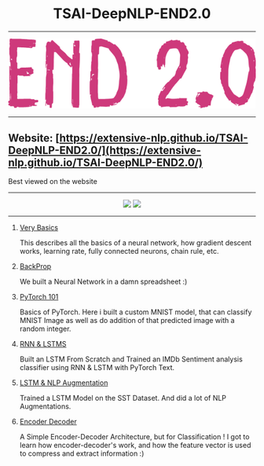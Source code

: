 <h1 align="center">TSAI-DeepNLP-END2.0</h1>

---

<div align="center">
<img src="logo.png" >
</div>

---

## Website: [https://extensive-nlp.github.io/TSAI-DeepNLP-END2.0/](https://extensive-nlp.github.io/TSAI-DeepNLP-END2.0/)

Best viewed on the website

---
<div align="center">

<img src="https://hits.seeyoufarm.com/api/count/incr/badge.svg?url=https%3A%2F%2Fgithub.com%2Fsatyajitghana%2FTSAI-DeepNLP-END2.0&count_bg=%2379C83D&title_bg=%23555555&icon=pytorch.svg&icon_color=%23E7E7E7&title=satyajitghana%20traffic&edge_flat=false" />

<img src = "https://hits.seeyoufarm.com/api/count/incr/badge.svg?url=https%3A%2F%2Fgithub.com%2Fextensive-nlp%2FTSAI-DeepNLP-END2.0&count_bg=%2379C83D&title_bg=%23555555&icon=pytorch.svg&icon_color=%23E7E7E7&title=extensive-nlp%20traffic&edge_flat=false" />

</div>

---

1. [Very Basics](01_VeryBasics)

    This describes all the basics of a neural network, how gradient descent works, learning rate, fully connected neurons, chain rule, etc.

2. [BackProp](02_BackProp/README.html)

    We built a Neural Network in a damn spreadsheet :)

3. [PyTorch 101](03_PyTorch101/README.html)

    Basics of PyTorch. Here i built a custom MNIST model, that can classify MNIST Image as well as do addition of that predicted image with a random integer.

4. [RNN & LSTMS](04_RNN_LSTM/README.md)

    Built an LSTM From Scratch and Trained an IMDb Sentiment analysis classifier using RNN & LSTM with PyTorch Text.

5. [LSTM & NLP Augmentation](05_NLP_Augment/README.html)

    Trained a LSTM Model on the SST Dataset. And did a lot of NLP Augmentations.

6. [Encoder Decoder](06_Encoder_Decoder/index.html)

    A Simple Encoder-Decoder Architecture, but for Classification ! I got to learn how encoder-decoder's work, and how the feature vector is used to compress and extract information :)
